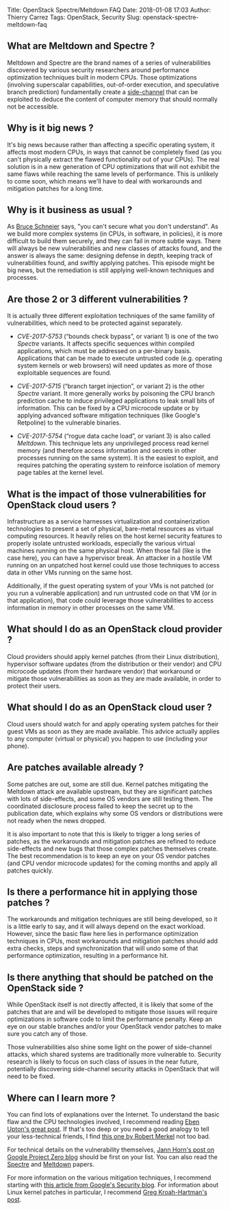 Title: OpenStack Spectre/Meltdown FAQ
Date: 2018-01-08 17:03
Author: Thierry Carrez
Tags: OpenStack, Security
Slug: openstack-spectre-meltdown-faq

## What are Meltdown and Spectre ?

Meltdown and Spectre are the brand names of a series of vulnerabilities
discovered by various security researchers around performance optimization
techniques built in modern CPUs. Those optimizations (involving superscalar
capabilities, out-of-order execution, and speculative branch prediction)
fundamentally create a
[side-channel](https://en.wikipedia.org/wiki/Side-channel_attack) that can
be exploited to deduce the content of computer memory that should normally
not be accessible.

## Why is it big news ?

It's big news because rather than affecting a specific operating system,
it affects most modern CPUs, in ways that cannot be completely fixed
(as you can't physically extract the flawed functionality out of your CPUs).
The real solution is in a new generation of CPU optimizations that will
not exhibit the same flaws while reaching the same levels of performance.
This is unlikely to come soon, which means we'll have to deal with workarounds
and mitigation patches for a long time.

## Why is it business as usual ?

As [Bruce Schneier](https://www.schneier.com/essays/archives/1999/11/a_plea_for_simplicit.html)
says, "you can't secure what you don't understand". As we build more complex
systems (in CPUs, in software, in policies), it is more difficult to build
them securely, and they can fail in more subtle ways. There will always be
new vulnerabilities and new classes of attacks found, and the answer is always
the same: designing defense in depth, keeping track of vulnerabilities found,
and swiftly applying patches. This episode might be big news, but the
remediation is still applying well-known techniques and processes.

## Are those 2 or 3 different vulnerabilities ?

It is actually three different exploitation techniques of the same famility
of vulnerabilities, which need to be protected against separately.

- *CVE-2017-5753* (“bounds check bypass”, or variant 1) is one of the two
*Spectre* variants. It affects specific sequences within compiled applications,
which must be addressed on a per-binary basis. Applications that can be made
to execute untrusted code (e.g. operating system kernels or web browsers) will
need updates as more of those exploitable sequences are found.

- *CVE-2017-5715* (“branch target injection”, or variant 2) is the other
*Spectre* variant. It more generally works by poisoning the CPU branch
prediction cache to induce privileged applications to leak small bits of
information. This can be fixed by a CPU microcode update or by applying
advanced software mitigation techniques (like Google's Retpoline) to the
vulnerable binaries.

- *CVE-2017-5754* (“rogue data cache load”, or variant 3) is also called
*Meltdown*. This technique lets any unprivileged process read kernel memory
(and therefore access information and secrets in other processes running
on the same system). It is the easiest to exploit, and requires patching
the operating system to reinforce isolation of memory page tables at the
kernel level.

## What is the impact of those vulnerabilities for OpenStack cloud users ?

Infrastructure as a service harnesses virtualization and containerization
technologies to present a set of physical, bare-metal resources as virtual
computing resources. It heavily relies on the host kernel security features
to properly isolate untrusted workloads, especially the various virtual
machines running on the same physical host. When those fail (like is the
case here), you can have a hypervisor break. An attacker in a hostile VM
running on an unpatched host kernel could use those techniques to access
data in other VMs running on the same host.

Additionally, if the guest operating system of your VMs is not patched
(or you run a vulnerable application) and run untrusted code on that VM
(or in that application), that code could leverage those vulnerabilities
to access information in memory in other processes on the same VM.

## What should I do as an OpenStack cloud provider ?

Cloud providers should apply kernel patches (from their Linux distribution),
hypervisor software updates (from the distribution or their vendor) and CPU
microcode updates (from their hardware vendor) that workaround or mitigate
those vulnerabilities as soon as they are made available, in order to protect
their users.

## What should I do as an OpenStack cloud user ?

Cloud users should watch for and apply operating system patches for their
guest VMs as soon as they are made available. This advice actually applies
to any computer (virtual or physical) you happen to use (including your phone).

## Are patches available already ?

Some patches are out, some are still due. Kernel patches mitigating the
Meltdown attack are available upstream, but they are significant patches
with lots of side-effects, and some OS vendors are still testing them.
The coordinated disclosure process failed to keep the secret up to the
publication date, which explains why some OS vendors or distributions were
not ready when the news dropped.

It is also important to note that this is likely to trigger a long series
of patches, as the workarounds and mitigation patches are refined to reduce
side-effects and new bugs that those complex patches themselves create. The
best recommendation is to keep an eye on your OS vendor patches (and CPU
vendor microcode updates) for the coming months and apply all patches quickly.

## Is there a performance hit in applying those patches ?

The workarounds and mitigation techniques are still being developed, so it
is a little early to say, and it will always depend on the exact workload.
However, since the basic flaw here lies in performance optimization techniques
in CPUs, most workarounds and mitigation patches should add extra checks,
steps and synchronization that will undo some of that performance
optimization, resulting in a performance hit.

## Is there anything that should be patched on the OpenStack side ?

While OpenStack itself is not directly affected, it is likely that some of
the patches that are and will be developed to mitigate those issues will
require optimizations in software code to limit the performance penalty.
Keep an eye on our stable branches and/or your OpenStack vendor patches
to make sure you catch any of those.

Those vulnerabilities also shine some light on the power of side-channel
attacks, which shared systems are traditionally more vulnerable to. Security
research is likely to focus on such class of issues in the near future,
potentially discovering side-channel security attacks in OpenStack that
will need to be fixed.

## Where can I learn more ?

You can find lots of explanations over the Internet. To understand the basic
flaw and the CPU technologies involved, I recommend reading
[Eben Upton's great post](https://www.raspberrypi.org/blog/why-raspberry-pi-isnt-vulnerable-to-spectre-or-meltdown/).
If that's too deep or you need a good analogy to tell your less-technical
friends, I find
[this one by Robert Merkel](https://medium.com/@rgmerk/an-explanation-of-meltdown-and-spectre-for-non-programmers-7e98b0a28da4) not too bad.

For technical details on the vulnerability themselves,
[Jann Horn's post on Google Project Zero blog](https://googleprojectzero.blogspot.fr/2018/01/reading-privileged-memory-with-side.html)
should be first on your list. You can also read the
[Spectre](https://spectreattack.com/spectre.pdf)
and [Meltdown](https://meltdownattack.com/meltdown.pdf) papers.

For more information on the various mitigation techniques, I recommend
starting with
[this article from Google's Security blog](https://security.googleblog.com/2018/01/more-details-about-mitigations-for-cpu_4.html).
For information about Linux kernel patches in particular, I recommend
[Greg Kroah-Hartman's post](http://kroah.com/log/blog/2018/01/06/meltdown-status/).
